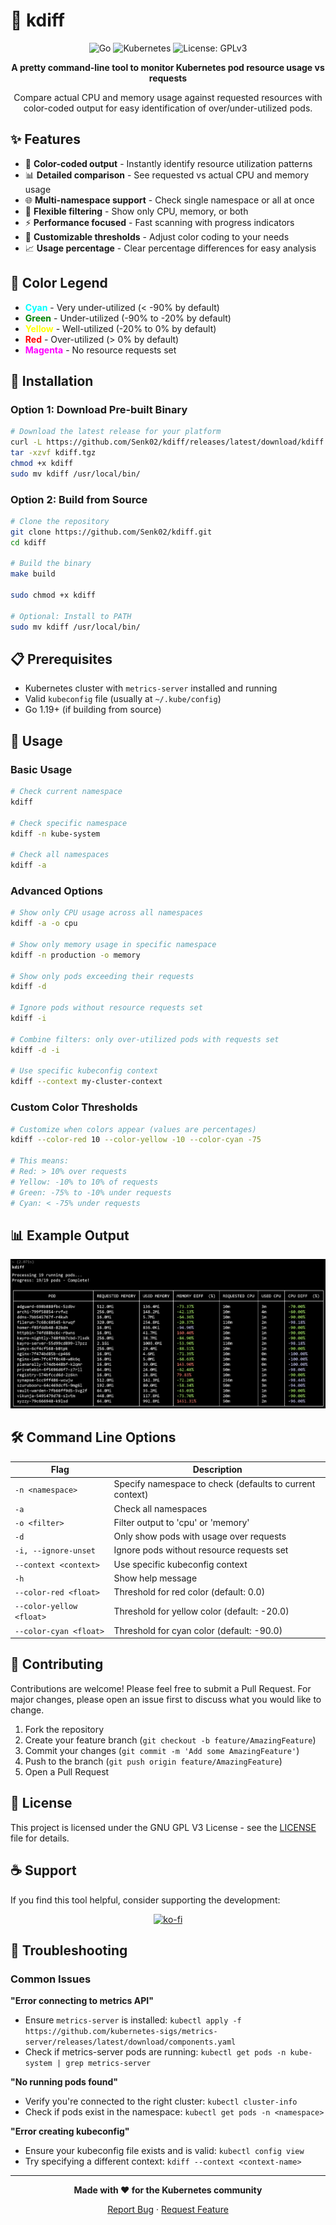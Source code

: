 # 🚀 kdiff

<div align="center">
  
![Go](https://img.shields.io/badge/go-%2300ADD8.svg?style=for-the-badge&logo=go&logoColor=white)
![Kubernetes](https://img.shields.io/badge/kubernetes-%23326ce5.svg?style=for-the-badge&logo=kubernetes&logoColor=white)
![License: GPLv3](https://img.shields.io/badge/License-GPLv3-yellow.svg?style=for-the-badge)

**A pretty command-line tool to monitor Kubernetes pod resource usage vs requests**

Compare actual CPU and memory usage against requested resources with color-coded output for easy identification of over/under-utilized pods.

</div>

## ✨ Features

- 🎨 **Color-coded output** - Instantly identify resource utilization patterns
- 📊 **Detailed comparison** - See requested vs actual CPU and memory usage
- 🌐 **Multi-namespace support** - Check single namespace or all at once
- 🎯 **Flexible filtering** - Show only CPU, memory, or both
- ⚡ **Performance focused** - Fast scanning with progress indicators
- 🔧 **Customizable thresholds** - Adjust color coding to your needs
- 📈 **Usage percentage** - Clear percentage differences for easy analysis

## 🎨 Color Legend

- <span style="color: cyan">**Cyan**</span> - Very under-utilized (< -90% by default)
- <span style="color: green">**Green**</span> - Under-utilized (-90% to -20% by default)
- <span style="color: yellow">**Yellow**</span> - Well-utilized (-20% to 0% by default)
- <span style="color: red">**Red**</span> - Over-utilized (> 0% by default)
- <span style="color: magenta">**Magenta**</span> - No resource requests set

## 🚀 Installation

### Option 1: Download Pre-built Binary

```bash
# Download the latest release for your platform
curl -L https://github.com/Senk02/kdiff/releases/latest/download/kdiff.tgz -o kdiff.tgz
tar -xzvf kdiff.tgz
chmod +x kdiff
sudo mv kdiff /usr/local/bin/
```

### Option 2: Build from Source

```bash
# Clone the repository
git clone https://github.com/Senk02/kdiff.git
cd kdiff

# Build the binary
make build

sudo chmod +x kdiff

# Optional: Install to PATH
sudo mv kdiff /usr/local/bin/
```

## 📋 Prerequisites

- Kubernetes cluster with `metrics-server` installed and running
- Valid `kubeconfig` file (usually at `~/.kube/config`)
- Go 1.19+ (if building from source)

## 🔧 Usage

### Basic Usage

```bash
# Check current namespace
kdiff

# Check specific namespace
kdiff -n kube-system

# Check all namespaces
kdiff -a
```

### Advanced Options

```bash
# Show only CPU usage across all namespaces
kdiff -a -o cpu

# Show only memory usage in specific namespace
kdiff -n production -o memory

# Show only pods exceeding their requests
kdiff -d

# Ignore pods without resource requests set
kdiff -i

# Combine filters: only over-utilized pods with requests set
kdiff -d -i

# Use specific kubeconfig context
kdiff --context my-cluster-context
```

### Custom Color Thresholds

```bash
# Customize when colors appear (values are percentages)
kdiff --color-red 10 --color-yellow -10 --color-cyan -75

# This means:
# Red: > 10% over requests
# Yellow: -10% to 10% of requests  
# Green: -75% to -10% under requests
# Cyan: < -75% under requests
```

## 📊 Example Output

![Example output of kdiff](image.png)


## 🛠️ Command Line Options

| Flag | Description |
|------|-------------|
| `-n <namespace>` | Specify namespace to check (defaults to current context) |
| `-a` | Check all namespaces |
| `-o <filter>` | Filter output to 'cpu' or 'memory' |
| `-d` | Only show pods with usage over requests |
| `-i, --ignore-unset` | Ignore pods without resource requests set |
| `--context <context>` | Use specific kubeconfig context |
| `-h` | Show help message |
| `--color-red <float>` | Threshold for red color (default: 0.0) |
| `--color-yellow <float>` | Threshold for yellow color (default: -20.0) |
| `--color-cyan <float>` | Threshold for cyan color (default: -90.0) |

## 🤝 Contributing

Contributions are welcome! Please feel free to submit a Pull Request. For major changes, please open an issue first to discuss what you would like to change.

1. Fork the repository
2. Create your feature branch (`git checkout -b feature/AmazingFeature`)
3. Commit your changes (`git commit -m 'Add some AmazingFeature'`)
4. Push to the branch (`git push origin feature/AmazingFeature`)
5. Open a Pull Request

## 📝 License

This project is licensed under the GNU GPL V3 License - see the [LICENSE](LICENSE) file for details.

## ☕ Support

If you find this tool helpful, consider supporting the development:

<div align="center">

[![ko-fi](https://ko-fi.com/img/githubbutton_sm.svg)](https://ko-fi.com/senk0)

</div>

## 🐛 Troubleshooting

### Common Issues

**"Error connecting to metrics API"**
- Ensure `metrics-server` is installed: `kubectl apply -f https://github.com/kubernetes-sigs/metrics-server/releases/latest/download/components.yaml`
- Check if metrics-server pods are running: `kubectl get pods -n kube-system | grep metrics-server`

**"No running pods found"**
- Verify you're connected to the right cluster: `kubectl cluster-info`
- Check if pods exist in the namespace: `kubectl get pods -n <namespace>`

**"Error creating kubeconfig"**
- Ensure your kubeconfig file exists and is valid: `kubectl config view`
- Try specifying a different context: `kdiff --context <context-name>`

---

<div align="center">
  
**Made with ❤️ for the Kubernetes community**

[Report Bug](https://github.com/Senk02/kdiff/issues) · [Request Feature](https://github.com/Senk02/kdiff/issues)

</div>